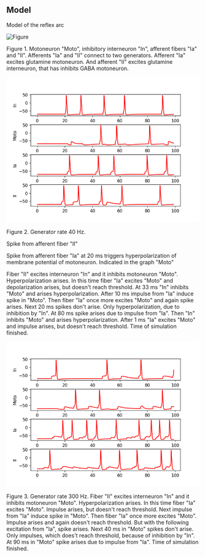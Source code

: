 ## Model

Model of the reflex arc

![Figure](memristive_reflex_arc.png)

Figure 1. 
Motoneuron "Moto", inhibitory interneuron "In", afferent fibers "Ia" and "II". 
Afferents "Ia" and "II" connect to two generators.
Afferent "Ia" excites glutamine motoneuron.
And afferent "II" excites glutamine interneuron,
that has inhibits GABA motoneuron. 

![Figure](result40.0Hz_glu300.0_gaba-200.0_stat200.0.png) 

Figure 2. 
Generator rate 40 Hz.

Spike from afferent fiber "II" 

Spike from afferent fiber "Ia" at 20 ms triggers hyperpolarization of membrane
potential of motoneuron. Indicated in the graph "Moto"

Fiber "II" excites interneuron "In" and it inhibits motoneuron "Moto". 
Hyperpolarization arises.
In this time fiber "Ia" excites "Moto" and depolarization arises, but doesn't reach threshold.
At 33 ms "In" inhibits "Moto" and arises hyperpolarization.
After 10 ms impulse from "Ia" induce spike in "Moto".
Then fiber "Ia" once more excites "Moto" and again spike arises.
Next 20 ms spikes don't arise.
Only hyperpolarization, due to inhibition by "In".
At 80 ms spike arises due to impulse from "Ia".
Then "In" inhibits "Moto" and arises hyperpolarization.
After 1 ms "Ia" excites "Moto" and impulse arises, but doesn't reach threshold.
Time of simulation finished.

![Figure](result300.0Hz_glu185.0_gaba-70.0_stat100.0.png)

Figure 3. 
Generator rate 300 Hz.
Fiber "II" excites interneuron "In" and it inhibits motoneuron "Moto". 
Hyperpolarization arises.
In this time fiber "Ia" excites "Moto".
Impulse arises, but doesn't reach threshold.
Next impulse from "Ia" induce spike in "Moto".
Then fiber "Ia" once more excites "Moto".
Impulse arises and again doesn't reach threshold.
But with the following excitation from "Ia", spike arises.
Next 40 ms in "Moto" spikes don't arise.
Only impulses, which does't reach threshold, because of inhibition by "In".
At 90 ms in "Moto" spike arises due to impulse from "Ia".
Time of simulation finished.
